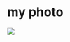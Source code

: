 # my photo
![](http://b50.photo.store.qq.com/psu?/164d5867-5ced-4145-8bcb-d811efc5d3ad/k*ny2FGtUnuOWV4j.3GIIEFsnTlpwNz.Q355f2zs*pc!/b/YQc7mCJIfAAAYrGf2R0psgAAbxAZaCRfHwAA&a=58&b=50&o=61&bo=ngK.ASADFQIBBTU!&rf=viewer_4)
